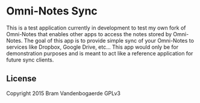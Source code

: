 Omni-Notes Sync
===============

This is a test application currently in development to test my own fork of Omni-Notes that enables other apps to access the notes stored by Omni-Notes. The goal of this app is to provide simple sync of your Omni-Notes to services like Dropbox, Google Drive, etc... This app would only be for demonstration purposes and is meant to act like a reference application for future sync clients.

## License
Copyright 2015 Bram Vandenbogaerde
GPLv3